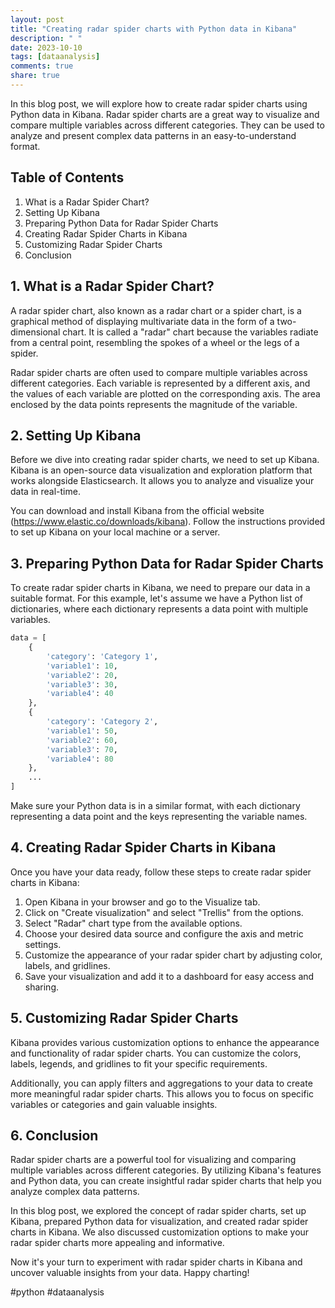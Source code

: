 ```yaml
---
layout: post
title: "Creating radar spider charts with Python data in Kibana"
description: " "
date: 2023-10-10
tags: [dataanalysis]
comments: true
share: true
---
```


In this blog post, we will explore how to create radar spider charts using Python data in Kibana. Radar spider charts are a great way to visualize and compare multiple variables across different categories. They can be used to analyze and present complex data patterns in an easy-to-understand format.

## Table of Contents
1. What is a Radar Spider Chart?
2. Setting Up Kibana
3. Preparing Python Data for Radar Spider Charts
4. Creating Radar Spider Charts in Kibana
5. Customizing Radar Spider Charts
6. Conclusion

## 1. What is a Radar Spider Chart?
A radar spider chart, also known as a radar chart or a spider chart, is a graphical method of displaying multivariate data in the form of a two-dimensional chart. It is called a "radar" chart because the variables radiate from a central point, resembling the spokes of a wheel or the legs of a spider.

Radar spider charts are often used to compare multiple variables across different categories. Each variable is represented by a different axis, and the values of each variable are plotted on the corresponding axis. The area enclosed by the data points represents the magnitude of the variable.

## 2. Setting Up Kibana
Before we dive into creating radar spider charts, we need to set up Kibana. Kibana is an open-source data visualization and exploration platform that works alongside Elasticsearch. It allows you to analyze and visualize your data in real-time.

You can download and install Kibana from the official website (https://www.elastic.co/downloads/kibana). Follow the instructions provided to set up Kibana on your local machine or a server.

## 3. Preparing Python Data for Radar Spider Charts
To create radar spider charts in Kibana, we need to prepare our data in a suitable format. For this example, let's assume we have a Python list of dictionaries, where each dictionary represents a data point with multiple variables.

```python
data = [
    {
        'category': 'Category 1',
        'variable1': 10,
        'variable2': 20,
        'variable3': 30,
        'variable4': 40
    },
    {
        'category': 'Category 2',
        'variable1': 50,
        'variable2': 60,
        'variable3': 70,
        'variable4': 80
    },
    ...
]
```

Make sure your Python data is in a similar format, with each dictionary representing a data point and the keys representing the variable names.

## 4. Creating Radar Spider Charts in Kibana
Once you have your data ready, follow these steps to create radar spider charts in Kibana:

1. Open Kibana in your browser and go to the Visualize tab.
2. Click on "Create visualization" and select "Trellis" from the options.
3. Select "Radar" chart type from the available options.
4. Choose your desired data source and configure the axis and metric settings.
5. Customize the appearance of your radar spider chart by adjusting color, labels, and gridlines.
6. Save your visualization and add it to a dashboard for easy access and sharing.

## 5. Customizing Radar Spider Charts
Kibana provides various customization options to enhance the appearance and functionality of radar spider charts. You can customize the colors, labels, legends, and gridlines to fit your specific requirements.

Additionally, you can apply filters and aggregations to your data to create more meaningful radar spider charts. This allows you to focus on specific variables or categories and gain valuable insights.

## 6. Conclusion
Radar spider charts are a powerful tool for visualizing and comparing multiple variables across different categories. By utilizing Kibana's features and Python data, you can create insightful radar spider charts that help you analyze complex data patterns.

In this blog post, we explored the concept of radar spider charts, set up Kibana, prepared Python data for visualization, and created radar spider charts in Kibana. We also discussed customization options to make your radar spider charts more appealing and informative.

Now it's your turn to experiment with radar spider charts in Kibana and uncover valuable insights from your data. Happy charting!

#python #dataanalysis
